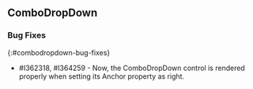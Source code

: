 ## ComboDropDown

### Bug Fixes
{:#combodropdown-bug-fixes}

* \#I362318, #I364259 - Now, the ComboDropDown control is rendered properly when setting its Anchor property as right.

